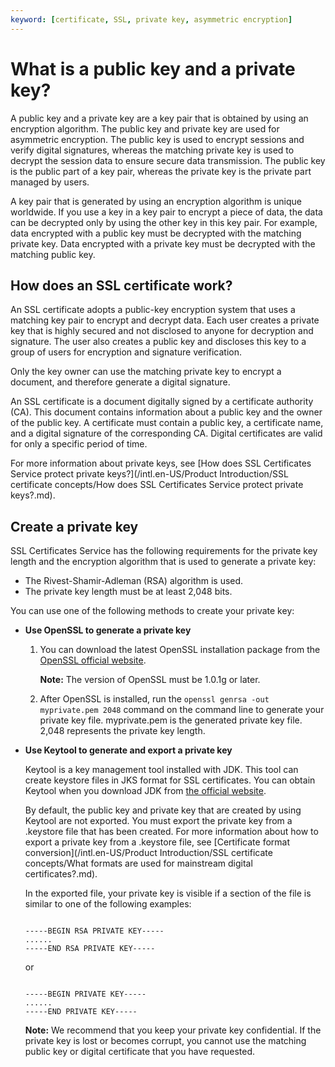 ```yaml
---
keyword: [certificate, SSL, private key, asymmetric encryption]
---
```


# What is a public key and a private key?

A public key and a private key are a key pair that is obtained by using an encryption algorithm. The public key and private key are used for asymmetric encryption. The public key is used to encrypt sessions and verify digital signatures, whereas the matching private key is used to decrypt the session data to ensure secure data transmission. The public key is the public part of a key pair, whereas the private key is the private part managed by users.

A key pair that is generated by using an encryption algorithm is unique worldwide. If you use a key in a key pair to encrypt a piece of data, the data can be decrypted only by using the other key in this key pair. For example, data encrypted with a public key must be decrypted with the matching private key. Data encrypted with a private key must be decrypted with the matching public key.

## How does an SSL certificate work?

An SSL certificate adopts a public-key encryption system that uses a matching key pair to encrypt and decrypt data. Each user creates a private key that is highly secured and not disclosed to anyone for decryption and signature. The user also creates a public key and discloses this key to a group of users for encryption and signature verification.

Only the key owner can use the matching private key to encrypt a document, and therefore generate a digital signature.

An SSL certificate is a document digitally signed by a certificate authority \(CA\). This document contains information about a public key and the owner of the public key. A certificate must contain a public key, a certificate name, and a digital signature of the corresponding CA. Digital certificates are valid for only a specific period of time.

For more information about private keys, see [How does SSL Certificates Service protect private keys?](/intl.en-US/Product Introduction/SSL certificate concepts/How does SSL Certificates Service protect private keys?.md).

## Create a private key

SSL Certificates Service has the following requirements for the private key length and the encryption algorithm that is used to generate a private key:

-   The Rivest-Shamir-Adleman \(RSA\) algorithm is used.
-   The private key length must be at least 2,048 bits.

You can use one of the following methods to create your private key:

-   **Use OpenSSL to generate a private key**
    1.  You can download the latest OpenSSL installation package from the [OpenSSL official website](http://www.openssl.org/source/).

        **Note:** The version of OpenSSL must be 1.0.1g or later.

    2.  After OpenSSL is installed, run the `openssl genrsa -out myprivate.pem 2048` command on the command line to generate your private key file. myprivate.pem is the generated private key file. 2,048 represents the private key length.
-   **Use Keytool to generate and export a private key**

    Keytool is a key management tool installed with JDK. This tool can create keystore files in JKS format for SSL certificates. You can obtain Keytool when you download JDK from [the official website](http://www.oracle.com/technetwork/java/javase/downloads/index.html).

    By default, the public key and private key that are created by using Keytool are not exported. You must export the private key from a .keystore file that has been created. For more information about how to export a private key from a .keystore file, see [Certificate format conversion](/intl.en-US/Product Introduction/SSL certificate concepts/What formats are used for mainstream digital certificates?.md).

    In the exported file, your private key is visible if a section of the file is similar to one of the following examples:

    ```
    
    -----BEGIN RSA PRIVATE KEY-----
    ......
    -----END RSA PRIVATE KEY-----
    ```

    or

    ```
    
    -----BEGIN PRIVATE KEY-----
    ......
    -----END PRIVATE KEY-----
    ```

    **Note:** We recommend that you keep your private key confidential. If the private key is lost or becomes corrupt, you cannot use the matching public key or digital certificate that you have requested.


